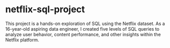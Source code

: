 # netflix-sql-project
This project is a hands-on exploration of SQL using the Netflix dataset. As a 16-year-old aspiring data engineer, I created five levels of SQL queries to analyze user behavior, content performance, and other insights within the Netflix platform.
